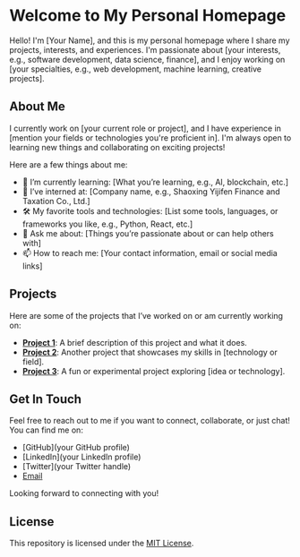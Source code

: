 # Welcome to My Personal Homepage

Hello! I'm [Your Name], and this is my personal homepage where I share my projects, interests, and experiences. I'm passionate about [your interests, e.g., software development, data science, finance], and I enjoy working on [your specialties, e.g., web development, machine learning, creative projects].

## About Me

I currently work on [your current role or project], and I have experience in [mention your fields or technologies you're proficient in]. I'm always open to learning new things and collaborating on exciting projects!

Here are a few things about me:
- 🌱 I’m currently learning: [What you’re learning, e.g., AI, blockchain, etc.]
- 💼 I’ve interned at: [Company name, e.g., Shaoxing Yijifen Finance and Taxation Co., Ltd.]
- 🛠 My favorite tools and technologies: [List some tools, languages, or frameworks you like, e.g., Python, React, etc.]
- 💬 Ask me about: [Things you’re passionate about or can help others with]
- 📫 How to reach me: [Your contact information, email or social media links]

## Projects

Here are some of the projects that I’ve worked on or am currently working on:

- **[Project 1](link)**: A brief description of this project and what it does.
- **[Project 2](link)**: Another project that showcases my skills in [technology or field].
- **[Project 3](link)**: A fun or experimental project exploring [idea or technology].

## Get In Touch

Feel free to reach out to me if you want to connect, collaborate, or just chat! You can find me on:
- [GitHub](your GitHub profile)
- [LinkedIn](your LinkedIn profile)
- [Twitter](your Twitter handle)
- [Email](mailto:your.email@example.com)

Looking forward to connecting with you!

## License

This repository is licensed under the [MIT License](LICENSE).
